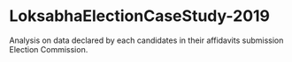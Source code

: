 # LoksabhaElectionCaseStudy-2019
Analysis on data declared by each candidates in their affidavits submission Election Commission. 
